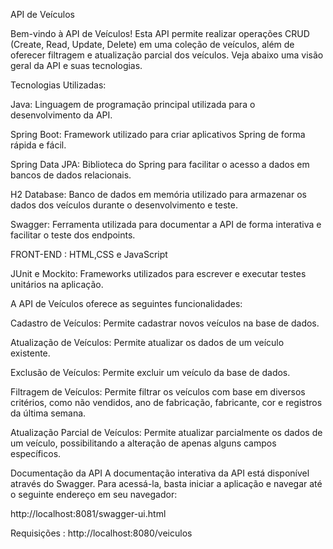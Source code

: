 API de Veículos

Bem-vindo à API de Veículos! Esta API permite realizar operações CRUD (Create, Read, Update, Delete) em uma coleção de veículos, além de oferecer filtragem e atualização parcial dos veículos. Veja abaixo uma visão geral da API e suas tecnologias.

Tecnologias Utilizadas:

Java: Linguagem de programação principal utilizada para o desenvolvimento da API.

Spring Boot: Framework utilizado para criar aplicativos Spring de forma rápida e fácil.

Spring Data JPA: Biblioteca do Spring para facilitar o acesso a dados em bancos de dados relacionais.

H2 Database: Banco de dados em memória utilizado para armazenar os dados dos veículos durante o desenvolvimento e teste.

Swagger: Ferramenta utilizada para documentar a API de forma interativa e facilitar o teste dos endpoints.

FRONT-END : HTML,CSS e JavaScript

JUnit e Mockito: Frameworks utilizados para escrever e executar testes unitários na aplicação.



A API de Veículos oferece as seguintes funcionalidades:

Cadastro de Veículos: Permite cadastrar novos veículos na base de dados.

Atualização de Veículos: Permite atualizar os dados de um veículo existente.

Exclusão de Veículos: Permite excluir um veículo da base de dados.

Filtragem de Veículos: Permite filtrar os veículos com base em diversos critérios, como não vendidos, ano de fabricação, fabricante, cor e registros da última semana.

Atualização Parcial de Veículos: Permite atualizar parcialmente os dados de um veículo, possibilitando a alteração de apenas alguns campos específicos.



Documentação da API
A documentação interativa da API está disponível através do Swagger. Para acessá-la, basta iniciar a aplicação e navegar até o seguinte endereço em seu navegador:

http://localhost:8081/swagger-ui.html

Requisições :
http://localhost:8080/veiculos
